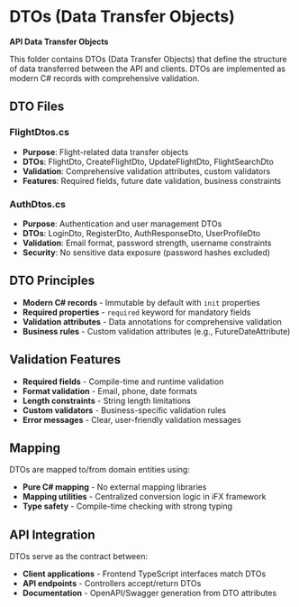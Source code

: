 # DTOs (Data Transfer Objects)

**API Data Transfer Objects**

This folder contains DTOs (Data Transfer Objects) that define the structure of data transferred between the API and clients. DTOs are implemented as modern C# records with comprehensive validation.

## DTO Files

### FlightDtos.cs
- **Purpose**: Flight-related data transfer objects
- **DTOs**: FlightDto, CreateFlightDto, UpdateFlightDto, FlightSearchDto
- **Validation**: Comprehensive validation attributes, custom validators
- **Features**: Required fields, future date validation, business constraints

### AuthDtos.cs  
- **Purpose**: Authentication and user management DTOs
- **DTOs**: LoginDto, RegisterDto, AuthResponseDto, UserProfileDto
- **Validation**: Email format, password strength, username constraints
- **Security**: No sensitive data exposure (password hashes excluded)

## DTO Principles

- **Modern C# records** - Immutable by default with `init` properties
- **Required properties** - `required` keyword for mandatory fields
- **Validation attributes** - Data annotations for comprehensive validation
- **Business rules** - Custom validation attributes (e.g., FutureDateAttribute)

## Validation Features

- **Required fields** - Compile-time and runtime validation
- **Format validation** - Email, phone, date formats
- **Length constraints** - String length limitations
- **Custom validators** - Business-specific validation rules
- **Error messages** - Clear, user-friendly validation messages

## Mapping

DTOs are mapped to/from domain entities using:
- **Pure C# mapping** - No external mapping libraries
- **Mapping utilities** - Centralized conversion logic in iFX framework
- **Type safety** - Compile-time checking with strong typing

## API Integration

DTOs serve as the contract between:
- **Client applications** - Frontend TypeScript interfaces match DTOs
- **API endpoints** - Controllers accept/return DTOs
- **Documentation** - OpenAPI/Swagger generation from DTO attributes

